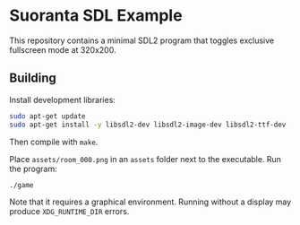 # Suoranta SDL Example

This repository contains a minimal SDL2 program that toggles exclusive fullscreen mode at 320x200.

## Building

Install development libraries:
```bash
sudo apt-get update
sudo apt-get install -y libsdl2-dev libsdl2-image-dev libsdl2-ttf-dev
```
Then compile with `make`.

Place `assets/room_000.png` in an `assets` folder next to the executable. Run the program:
```bash
./game
```
Note that it requires a graphical environment. Running without a display may produce `XDG_RUNTIME_DIR` errors.
